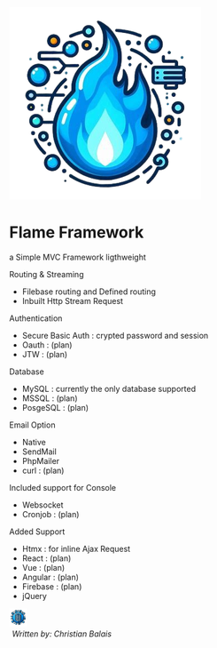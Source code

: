<img src="/public/OIG4-removebg.png"/>
<h1>Flame Framework</h1>

a Simple MVC Framework ligthweight

Routing & Streaming
- Filebase routing and Defined routing
- Inbuilt Http Stream Request

Authentication 
- Secure Basic Auth : crypted password and session 
- Oauth : (plan)
- JTW : (plan)

Database
- MySQL : currently the only database supported
- MSSQL : (plan)
- PosgeSQL : (plan)

Email Option
- Native
- SendMail
- PhpMailer
- curl : (plan)

Included support for Console
- Websocket
- Cronjob : (plan)
  
Added Support
- Htmx : for inline Ajax Request
- React : (plan)
- Vue : (plan)
- Angular : (plan)
- Firebase : (plan)
- jQuery
<p style="
  position:relative;
  isolation:isolate;
  display:flex;
  flex-direction:column;
  vertical-align:middle;
  ">
  <img style="width:2rem; vertical-align: middle;" src="public/download.png" alt="php"/>
  <i style="padding: 5px;">Written by: Christian Balais</i>
</p>

